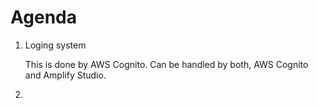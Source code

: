 # Agenda 

1. Loging system
   
   This is done by AWS Cognito.
   Can be handled by both, AWS Cognito and Amplify Studio.

2. 